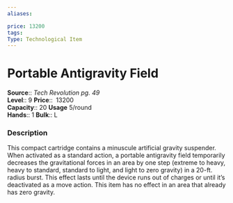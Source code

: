 ```yaml
---
aliases: 

price: 13200
tags: 
Type: Technological Item
---
```


# Portable Antigravity Field

**Source**:: _Tech Revolution pg. 49_  
**Level**:: 9
**Price**::  13200  
**Capacity**:: 20 **Usage** 5/round  
**Hands**:: 1
**Bulk**:: L

### Description

This compact cartridge contains a minuscule artificial gravity suspender. When activated as a standard action, a portable antigravity field temporarily decreases the gravitational forces in an area by one step (extreme to heavy, heavy to standard, standard to light, and light to zero gravity) in a 20-ft. radius burst. This effect lasts until the device runs out of charges or until it’s deactivated as a move action. This item has no effect in an area that already has zero gravity.
